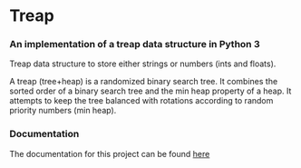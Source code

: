# Treap

### An implementation of a treap data structure in Python 3

Treap data structure to store either strings or numbers (ints and floats).

A treap (tree+heap) is a randomized binary search tree. It combines the sorted order of a binary search tree and the min heap property 
of a heap. It attempts to keep the tree balanced with rotations according to random priority numbers (min heap).

### Documentation

The documentation for this project can be found [here](/Documentation.md)



